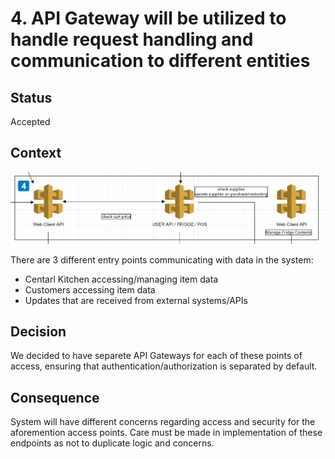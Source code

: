 # 4. API Gateway will be utilized to handle request handling and communication to different entities

## Status
Accepted

## Context
![Image of Context](https://github.com/tactlessowls/tactless-architecture/blob/main/ADRs/images/imageSource4.PNG)

There are 3 different entry points communicating with data in the system:
- Centarl Kitchen accessing/managing item data
- Customers accessing item data
- Updates that are received from external systems/APIs

## Decision

We decided to have separete API Gateways for each of these points of access, ensuring that authentication/authorization is separated by default.

## Consequence

System will have different concerns regarding access and security for the aforemention access points.
Care must be made in implementation of these endpoints as not to duplicate logic and concerns.
